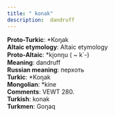 ```yaml
---
title: " konak"
description:  dandruff
---
```


<strong>Proto-Turkic</strong>:  *Koŋak<br>
<strong>Altaic etymology</strong>:  Altaic etymology<br>
<strong> Proto-Altaic</strong>:  *ki̯onŋu ( ~ k`-)<br>
<strong>Meaning</strong>:  dandruff<br>
<strong>Russian meaning</strong>:  перхоть<br>
<strong>Turkic</strong>:  *Koŋak<br>
<strong>Mongolian</strong>:  *kine<br>
<strong>Comments</strong>:  VEWT 280.<br>
<strong>Turkish</strong>:  konak<br>
<strong>Turkmen</strong>:  Goŋaq<br>


